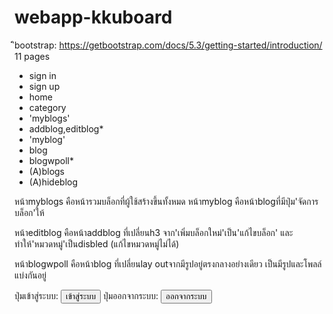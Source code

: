 # webapp-kkuboard
ิิbootstrap: https://getbootstrap.com/docs/5.3/getting-started/introduction/
11 pages
- sign in
- sign up
- home
- category
- 'myblogs'
- addblog,editblog*
- 'myblog'
- blog
- blogwpoll*
- (A)blogs
- (A)hideblog

หน้าmyblogs คือหน้ารวมบล็อกที่ผู้ใช้สร้างขึ้นทั้งหมด
หน้าmyblog คือหน้าblogที่มีปุ่ม'จัดการบล็อก'ให้

หน้าeditblog คือหน้าaddblog ที่เปลี่ยนh3 จาก'เพิ่มบล็อกใหม่'เป็น'แก้ไขบล็อก'
และทำให้'หมวดหมู่'เป็นdisbled (แก้ไขหมวดหมู่ไม่ได้)

หน้าblogwpoll คือหน้าblog ที่เปลี่ยนlay outจากมีรูปอยู่ตรงกลางอย่างเดียว
เป็นมีรูปและโพลล์แบ่งกันอยู่

ปุ่มเข้าสู่ระบบ:
<button class="btn btn-outline-light rounded-5" type="button">เข้าสู่ระบบ</button>
ปุ่มออกจากระบบ:
<button class="btn btn-outline-danger rounded-5" type="button">ออกจากระบบ</button>